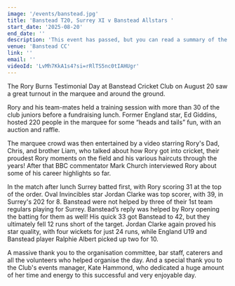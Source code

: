 ```yaml
---
image: '/events/banstead.jpg'
title: 'Banstead T20, Surrey XI v Banstead Allstars '
start_date: '2025-08-20'
end_date: ''
description: 'This event has passed, but you can read a summary of the event... '
venue: 'Banstead CC'
link: ''
email: ''
videoId: 'LvMh7KkA1s4?si=rRlTS5nc0tIAHUgr'
---
```


The Rory Burns Testimonial Day at Banstead Cricket Club on August 20 saw a great turnout in the marquee and around the ground.

Rory and his team-mates held a training session with more than 30 of the club juniors before a fundraising lunch. Former England star, Ed Giddins, hosted 220 people in the marquee for some “heads and tails” fun, with an auction and raffle.

The marquee crowd was then entertained by a video starring Rory's Dad, Chris, and brother Liam, who talked about how Rory got into cricket, their proudest Rory moments on the field and his various haircuts through the years! After that BBC commentator Mark Church interviewed Rory about some of his career highlights so far.

In the match after lunch Surrey batted first, with Rory scoring 31 at the top of the order. Oval Invincibles star Jordan Clarke was top scorer, with 39, in Surrey's 202 for 8. Banstead were not helped by three of their 1st team regulars playing for Surrey. Banstead’s reply was helped by Rory opening the batting for them as well! His quick 33 got Banstead to 42, but they ultimately fell 12 runs short of the target. Jordan Clarke again proved his star quality, with four wickets for just 24 runs, while England U19 and Banstead player Ralphie Albert picked up two for 10.

A massive thank you to the organisation committee, bar staff, caterers and all the volunteers who helped organise the day. And a special thank you to the Club's events manager, Kate Hammond, who dedicated a huge amount of her time and energy to this successful and very enjoyable day.
